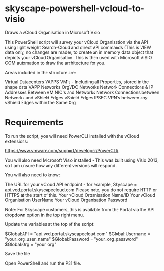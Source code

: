 # skyscape-powershell-vcloud-to-visio
Draws a vCloud Organisation in Microsoft Visio

This PowerShell script will survey your vCloud Organisation via the API using light weight Search-Cloud and direct API commands (This is VIEW data only, no changes are made), to create an in memory data object that depicts your vCloud Organisation. This is then used with Microsoft VISIO COM automation to draw the architecture for you.

Areas included in the structure are:

Virtual Datacenters
VAPPS
VM's - Including all Properties, stored in the shape data
VAPP Networks
OrgVDC Networks
Network Connections & IP Addresses Between VM NIC's and Networks
Network Connections between Networks and vShield Edges
vShield Edges
IPSEC VPN's between any vShield Edges within the Same Org

# Requirements

To run the script, you will need PowerCLI installed with the vCloud extensions:

https://www.vmware.com/support/developer/PowerCLI/

You will also need Microsoft Visio installed - This was built using Visio 2013, so I am unsure how any different versions will respond.

You will also need to know:

The URL for your vCloud API endpoint - for example, Skyscape = api.vcd.portal.skyscapecloud.com
Please note, you do not require HTTP or HTTPS at the start of this.
Your vCloud Organisation Name/ID
Your vCloud Organisation UserName
Your vCloud Organisation Password

Note: For Skyscape customers, this is available from the Portal via the API dropdown option in the top right menu.

Update the variables at the top of the script:

$Global:API = "api.vcd.portal.skyscapecloud.com"
$Global:Username = "your_org_user_name"
$Global:Password = "your_org_password"
$Global:Org = "your_org"

Save the file

Open PowerShell and run the PS1 file.
